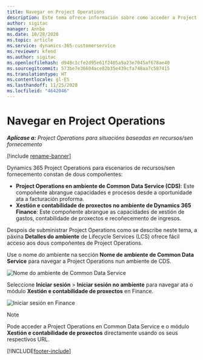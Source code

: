 ```yaml
---
title: Navegar en Project Operations
description: Este tema ofrece información sobre como acceder a Project Operations desde Lifecycle Services.
author: sigitac
manager: Annbe
ms.date: 10/28/2020
ms.topic: article
ms.service: dynamics-365-customerservice
ms.reviewer: kfend
ms.author: sigitac
ms.openlocfilehash: d948c1cfe2d95e61f2405a9a23e7045af678ae40
ms.sourcegitcommit: 573be7e36604ace82b35e439cfa748aa7c587415
ms.translationtype: HT
ms.contentlocale: gl-ES
ms.lasthandoff: 11/25/2020
ms.locfileid: "4642046"
---
```

# <a name="navigate-project-operations"></a>Navegar en Project Operations

_**Aplícase a:** Project Operations para situacións baseadas en recursos/sen fornecemento_

[!include [rename-banner](~/includes/cc-data-platform-banner.md)]

Dynamics 365 Project Operations para escenarios de recursos/sen fornecemento constan de dous compoñentes: 

 - **Project Operations en ambiente de Common Data Service (CDS)**: Este compoñente abrangue capacidades e procesos desde a oportunidade ata a facturación proforma. 
 - **Xestión e contabilidade de proxectos no ambiente de Dynamics 365 Finance**: Este compoñente abrangue as capacidades de xestión de gastos, contabilidade de proxectos e recoñecemento de ingresos. 

Despois de subministrar Project Operations como se describe neste tema, a páxina **Detalles do ambiente** de Lifecycle Services (LCS) ofrece fácil acceso aos dous compoñentes de Project Operations.  

Use o nome do ambiente na sección **Nome de ambiente de Common Data Service** para navegar a Project Operations nun ambiente de CDS. 

  ![Nome do ambiente de Common Data Service](./media/environment-name.PNG)

Seleccione **Iniciar sesión** > **Iniciar sesión no ambiente** para navegar ata o módulo **Xestión e contabilidade de proxectos** en Finance.  

   ![Iniciar sesión en Finance](./media/environment-login.PNG)

> [!NOTE]
> Pode acceder a Project Operations en Common Data Service e o módulo **Xestión e contabilidade de proxectos** directamente usando os seus respectivos URL. 


[!INCLUDE[footer-include](../includes/footer-banner.md)]